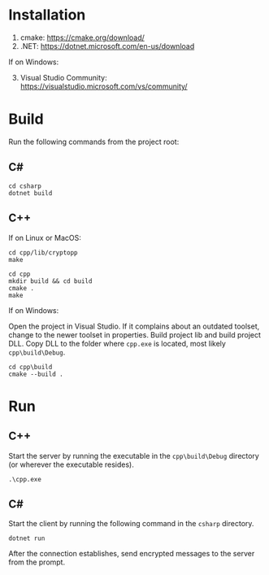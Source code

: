 # Installation

1. cmake: https://cmake.org/download/
2. .NET: https://dotnet.microsoft.com/en-us/download

If on Windows:

3. Visual Studio Community: https://visualstudio.microsoft.com/vs/community/

# Build

Run the following commands from the project root:

## C#

```commandline
cd csharp
dotnet build
```

## C++

If on Linux or MacOS:

```commandline
cd cpp/lib/cryptopp
make
```

```commandline
cd cpp
mkdir build && cd build
cmake .
make
```

If on Windows:

Open the project in Visual Studio. If it complains about an outdated toolset, change to the newer toolset in properties. Build project lib and build project DLL. Copy DLL to the folder where `cpp.exe` is located, most likely `cpp\build\Debug`.

```commandline
cd cpp\build
cmake --build .
```

# Run

## C++

Start the server by running the executable in the `cpp\build\Debug` directory (or wherever the executable resides).

```commandline
.\cpp.exe
```

## C#

Start the client by running the following command in the `csharp` directory.

```commandline
dotnet run
```

After the connection establishes, send encrypted messages to the server from the prompt.
